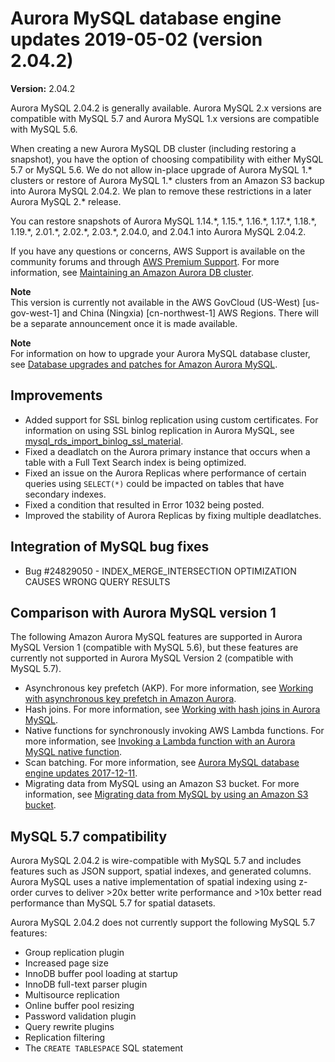 # Aurora MySQL database engine updates 2019\-05\-02 \(version 2\.04\.2\)<a name="AuroraMySQL.Updates.2042"></a>

**Version:** 2\.04\.2

Aurora MySQL 2\.04\.2 is generally available\. Aurora MySQL 2\.x versions are compatible with MySQL 5\.7 and Aurora MySQL 1\.x versions are compatible with MySQL 5\.6\.

When creating a new Aurora MySQL DB cluster \(including restoring a snapshot\), you have the option of choosing compatibility with either MySQL 5\.7 or MySQL 5\.6\. We do not allow in\-place upgrade of Aurora MySQL 1\.\* clusters or restore of Aurora MySQL 1\.\* clusters from an Amazon S3 backup into Aurora MySQL 2\.04\.2\. We plan to remove these restrictions in a later Aurora MySQL 2\.\* release\.

You can restore snapshots of Aurora MySQL 1\.14\.\*, 1\.15\.\*, 1\.16\.\*, 1\.17\.\*, 1\.18\.\*, 1\.19\.\*, 2\.01\.\*, 2\.02\.\*, 2\.03\.\*, 2\.04\.0, and 2\.04\.1 into Aurora MySQL 2\.04\.2\.

If you have any questions or concerns, AWS Support is available on the community forums and through [AWS Premium Support](http://aws.amazon.com/support)\. For more information, see [Maintaining an Amazon Aurora DB cluster](USER_UpgradeDBInstance.Maintenance.md)\.

**Note**  
 This version is currently not available in the AWS GovCloud \(US\-West\) \[us\-gov\-west\-1\] and China \(Ningxia\) \[cn\-northwest\-1\] AWS Regions\. There will be a separate announcement once it is made available\. 

**Note**  
For information on how to upgrade your Aurora MySQL database cluster, see [Database upgrades and patches for Amazon Aurora MySQL](AuroraMySQL.Updates.md#AuroraMySQL.Updates.Patching)\.

## Improvements<a name="AuroraMySQL.Updates.2042.Improvements"></a>
+  Added support for SSL binlog replication using custom certificates\. For information on using SSL binlog replication in Aurora MySQL, see [mysql\_rds\_import\_binlog\_ssl\_material](https://docs.aws.amazon.com/AmazonRDS/latest/UserGuide/mysql_rds_import_binlog_ssl_material.html)\. 
+  Fixed a deadlatch on the Aurora primary instance that occurs when a table with a Full Text Search index is being optimized\. 
+  Fixed an issue on the Aurora Replicas where performance of certain queries using `SELECT(*)` could be impacted on tables that have secondary indexes\. 
+  Fixed a condition that resulted in Error 1032 being posted\. 
+  Improved the stability of Aurora Replicas by fixing multiple deadlatches\. 

## Integration of MySQL bug fixes<a name="AuroraMySQL.Updates.2042.BugFixes"></a>
+  Bug \#24829050 \- INDEX\_MERGE\_INTERSECTION OPTIMIZATION CAUSES WRONG QUERY RESULTS 

## Comparison with Aurora MySQL version 1<a name="AuroraMySQL.Updates.2042.Compare56"></a>

The following Amazon Aurora MySQL features are supported in Aurora MySQL Version 1 \(compatible with MySQL 5\.6\), but these features are currently not supported in Aurora MySQL Version 2 \(compatible with MySQL 5\.7\)\.
+ Asynchronous key prefetch \(AKP\)\. For more information, see [Working with asynchronous key prefetch in Amazon Aurora](AuroraMySQL.BestPractices.md#Aurora.BestPractices.AKP)\.
+ Hash joins\. For more information, see [Working with hash joins in Aurora MySQL](AuroraMySQL.BestPractices.md#Aurora.BestPractices.HashJoin)\.
+ Native functions for synchronously invoking AWS Lambda functions\. For more information, see [Invoking a Lambda function with an Aurora MySQL native function](AuroraMySQL.Integrating.Lambda.md#AuroraMySQL.Integrating.NativeLambda)\.
+ Scan batching\. For more information, see [Aurora MySQL database engine updates 2017\-12\-11](AuroraMySQL.Updates.20171211.md)\.
+ Migrating data from MySQL using an Amazon S3 bucket\. For more information, see [Migrating data from MySQL by using an Amazon S3 bucket](AuroraMySQL.Migrating.ExtMySQL.md#AuroraMySQL.Migrating.ExtMySQL.S3)\.

## MySQL 5\.7 compatibility<a name="AuroraMySQL.Updates.2042.Compatibility"></a>

Aurora MySQL 2\.04\.2 is wire\-compatible with MySQL 5\.7 and includes features such as JSON support, spatial indexes, and generated columns\. Aurora MySQL uses a native implementation of spatial indexing using z\-order curves to deliver >20x better write performance and >10x better read performance than MySQL 5\.7 for spatial datasets\.

Aurora MySQL 2\.04\.2 does not currently support the following MySQL 5\.7 features:
+ Group replication plugin
+ Increased page size
+ InnoDB buffer pool loading at startup
+ InnoDB full\-text parser plugin
+ Multisource replication
+ Online buffer pool resizing
+ Password validation plugin
+ Query rewrite plugins
+ Replication filtering
+ The `CREATE TABLESPACE` SQL statement